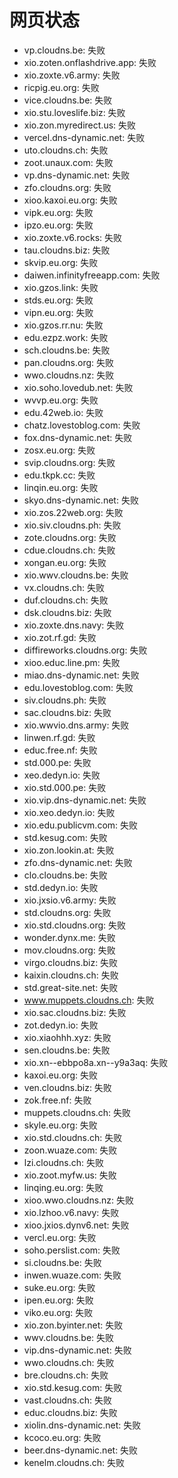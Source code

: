 # 网页状态
- vp.cloudns.be: 失败
- xio.zoten.onflashdrive.app: 失败
- xio.zoxte.v6.army: 失败
- ricpig.eu.org: 失败
- vice.cloudns.be: 失败
- xio.stu.loveslife.biz: 失败
- xio.zon.myredirect.us: 失败
- vercel.dns-dynamic.net: 失败
- uto.cloudns.ch: 失败
- zoot.unaux.com: 失败
- vp.dns-dynamic.net: 失败
- zfo.cloudns.org: 失败
- xioo.kaxoi.eu.org: 失败
- vipk.eu.org: 失败
- ipzo.eu.org: 失败
- xio.zoxte.v6.rocks: 失败
- tau.cloudns.biz: 失败
- skvip.eu.org: 失败
- daiwen.infinityfreeapp.com: 失败
- xio.gzos.link: 失败
- stds.eu.org: 失败
- vipn.eu.org: 失败
- xio.gzos.rr.nu: 失败
- edu.ezpz.work: 失败
- sch.cloudns.be: 失败
- pan.cloudns.org: 失败
- wwo.cloudns.nz: 失败
- xio.soho.lovedub.net: 失败
- wvvp.eu.org: 失败
- edu.42web.io: 失败
- chatz.lovestoblog.com: 失败
- fox.dns-dynamic.net: 失败
- zosx.eu.org: 失败
- svip.cloudns.org: 失败
- edu.tkpk.cc: 失败
- linqin.eu.org: 失败
- skyo.dns-dynamic.net: 失败
- xio.zos.22web.org: 失败
- xio.siv.cloudns.ph: 失败
- zote.cloudns.org: 失败
- cdue.cloudns.ch: 失败
- xongan.eu.org: 失败
- xio.wwv.cloudns.be: 失败
- vx.cloudns.ch: 失败
- duf.cloudns.ch: 失败
- dsk.cloudns.biz: 失败
- xio.zoxte.dns.navy: 失败
- xio.zot.rf.gd: 失败
- diffireworks.cloudns.org: 失败
- xioo.educ.line.pm: 失败
- miao.dns-dynamic.net: 失败
- edu.lovestoblog.com: 失败
- siv.cloudns.ph: 失败
- sac.cloudns.biz: 失败
- xio.wwvio.dns.army: 失败
- linwen.rf.gd: 失败
- educ.free.nf: 失败
- std.000.pe: 失败
- xeo.dedyn.io: 失败
- xio.std.000.pe: 失败
- xio.vip.dns-dynamic.net: 失败
- xio.xeo.dedyn.io: 失败
- xio.edu.publicvm.com: 失败
- std.kesug.com: 失败
- xio.zon.lookin.at: 失败
- zfo.dns-dynamic.net: 失败
- clo.cloudns.be: 失败
- std.dedyn.io: 失败
- xio.jxsio.v6.army: 失败
- std.cloudns.org: 失败
- xio.std.cloudns.org: 失败
- wonder.dynx.me: 失败
- mov.cloudns.org: 失败
- virgo.cloudns.biz: 失败
- kaixin.cloudns.ch: 失败
- std.great-site.net: 失败
- www.muppets.cloudns.ch: 失败
- xio.sac.cloudns.biz: 失败
- zot.dedyn.io: 失败
- xio.xiaohhh.xyz: 失败
- sen.cloudns.be: 失败
- xio.xn--ebbpo8a.xn--y9a3aq: 失败
- kaxoi.eu.org: 失败
- ven.cloudns.biz: 失败
- zok.free.nf: 失败
- muppets.cloudns.ch: 失败
- skyle.eu.org: 失败
- xio.std.cloudns.ch: 失败
- zoon.wuaze.com: 失败
- lzi.cloudns.ch: 失败
- xio.zoot.myfw.us: 失败
- linqing.eu.org: 失败
- xioo.wwo.cloudns.nz: 失败
- xio.lzhoo.v6.navy: 失败
- xioo.jxios.dynv6.net: 失败
- vercl.eu.org: 失败
- soho.perslist.com: 失败
- si.cloudns.be: 失败
- inwen.wuaze.com: 失败
- suke.eu.org: 失败
- ipen.eu.org: 失败
- viko.eu.org: 失败
- xio.zon.byinter.net: 失败
- wwv.cloudns.be: 失败
- vip.dns-dynamic.net: 失败
- wwo.cloudns.ch: 失败
- bre.cloudns.ch: 失败
- xio.std.kesug.com: 失败
- vast.cloudns.ch: 失败
- educ.cloudns.biz: 失败
- xiolin.dns-dynamic.net: 失败
- kcoco.eu.org: 失败
- beer.dns-dynamic.net: 失败
- kenelm.cloudns.ch: 失败
